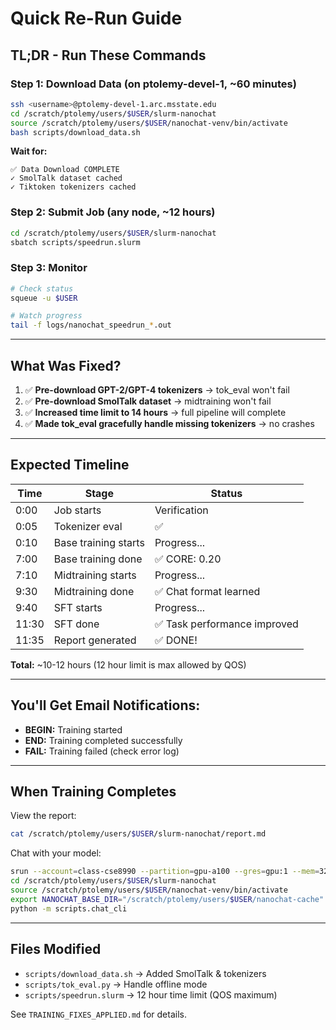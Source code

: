 # Quick Re-Run Guide

## TL;DR - Run These Commands

### Step 1: Download Data (on ptolemy-devel-1, ~60 minutes)
```bash
ssh <username>@ptolemy-devel-1.arc.msstate.edu
cd /scratch/ptolemy/users/$USER/slurm-nanochat
source /scratch/ptolemy/users/$USER/nanochat-venv/bin/activate
bash scripts/download_data.sh
```

**Wait for:**
```
✅ Data Download COMPLETE
✓ SmolTalk dataset cached
✓ Tiktoken tokenizers cached
```

### Step 2: Submit Job (any node, ~12 hours)
```bash
cd /scratch/ptolemy/users/$USER/slurm-nanochat
sbatch scripts/speedrun.slurm
```

### Step 3: Monitor
```bash
# Check status
squeue -u $USER

# Watch progress
tail -f logs/nanochat_speedrun_*.out
```

---

## What Was Fixed?

1. ✅ **Pre-download GPT-2/GPT-4 tokenizers** → tok_eval won't fail
2. ✅ **Pre-download SmolTalk dataset** → midtraining won't fail
3. ✅ **Increased time limit to 14 hours** → full pipeline will complete
4. ✅ **Made tok_eval gracefully handle missing tokenizers** → no crashes

---

## Expected Timeline

| Time | Stage | Status |
|------|-------|--------|
| 0:00 | Job starts | Verification |
| 0:05 | Tokenizer eval | ✅ |
| 0:10 | Base training starts | Progress... |
| 7:00 | Base training done | ✅ CORE: 0.20 |
| 7:10 | Midtraining starts | Progress... |
| 9:30 | Midtraining done | ✅ Chat format learned |
| 9:40 | SFT starts | Progress... |
| 11:30 | SFT done | ✅ Task performance improved |
| 11:35 | Report generated | ✅ DONE! |

**Total:** ~10-12 hours (12 hour limit is max allowed by QOS)

---

## You'll Get Email Notifications:

- **BEGIN:** Training started
- **END:** Training completed successfully
- **FAIL:** Training failed (check error log)

---

## When Training Completes

View the report:
```bash
cat /scratch/ptolemy/users/$USER/slurm-nanochat/report.md
```

Chat with your model:
```bash
srun --account=class-cse8990 --partition=gpu-a100 --gres=gpu:1 --mem=32G --time=1:00:00 --pty bash
cd /scratch/ptolemy/users/$USER/slurm-nanochat
source /scratch/ptolemy/users/$USER/nanochat-venv/bin/activate
export NANOCHAT_BASE_DIR="/scratch/ptolemy/users/$USER/nanochat-cache"
python -m scripts.chat_cli
```

---

## Files Modified
- `scripts/download_data.sh` → Added SmolTalk & tokenizers
- `scripts/tok_eval.py` → Handle offline mode
- `scripts/speedrun.slurm` → 12 hour time limit (QOS maximum)

See `TRAINING_FIXES_APPLIED.md` for details.
